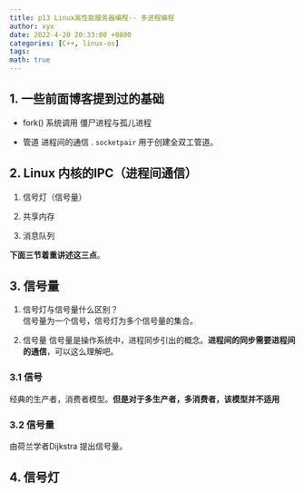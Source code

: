 ```yaml
---
title: p13 Linux高性能服务器编程-- 多进程编程
author: xyx
date: 2022-4-20 20:33:00 +0800
categories: [C++, linux-os]
tags: 
math: true
---
```



## 1. 一些前面博客提到过的基础

- fork() 系统调用
    僵尸进程与孤儿进程

- 管道
    进程间的通信 .
    `socketpair` 用于创建全双工管道。


## 2. Linux 内核的IPC（进程间通信）

1. 信号灯（信号量）

2. 共享内存

3. 消息队列 

**下面三节着重讲述这三点**。

## 3. 信号量

1. 信号灯与信号量什么区别？  
    信号量为一个信号，信号灯为多个信号量的集合。

2. 信号量
    信号量是操作系统中，进程同步引出的概念。**进程间的同步需要进程间的通信**，可以这么理解吧。

### 3.1 信号

经典的生产者，消费者模型。**但是对于多生产者，多消费者，该模型并不适用**

### 3.2 信号量

由荷兰学者Dijkstra 提出信号量。

## 4. 信号灯
